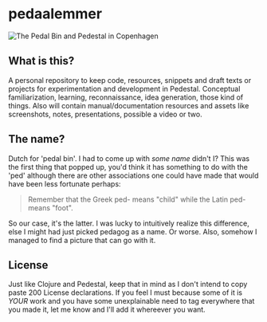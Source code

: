 pedaalemmer
===========

![The Pedal Bin and Pedestal in Copenhagen](resources/assets/images/pedestal-pedal-bin-captions.jpg)

## What is this?

A personal repository to keep code, resources, snippets and draft texts or projects for experimentation and development in Pedestal. Conceptual familiarization, learning, reconnaissance, idea generation, those kind of things. Also will contain manual/documentation resources and assets like screenshots, notes, presentations, possible a video or two.

## The name?

Dutch for 'pedal bin'. I had to come up with *some name* didn't I? This was the first thing that
popped up, you'd think it has something to do with the 'ped' although there are other associations
one could have made that would have been less fortunate perhaps:

> Remember that the Greek ped- means "child" while the Latin ped- means "foot".

So our case, it's the latter. I was lucky to intuitively realize this difference, else I might had just picked pedagog as a name. Or worse. Also, somehow I managed to find a picture that can go with it.

## License

Just like Clojure and Pedestal, keep that in mind as I don't intend to copy paste 200 License declarations. If you feel I must because some of it is *YOUR* work and you have some unexplainable
need to tag everywhere that you made it, let me know and I'll add it whereever you want.
